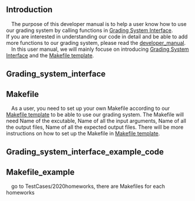 ## Introduction
&emsp;The purpose of this developer manual is to help a user know how to use our grading system by calling functions in [Grading System Interface](https://github.com/PurdueCAM2Project/pas_backend/blob/main/TestCases/GradingInterface/interface.py).  
If you are interested in understanding our code in detail and be able to add more functions to our grading system, please read the [developer_manual](developer_manual.md).  
&emsp;In this user manual, we will mainly focuse on introducing [Grading System Interface](https://github.com/PurdueCAM2Project/pas_backend/blob/main/TestCases/GradingInterface/interface.py) and the [Makefile template](https://github.com/PurdueCAM2Project/pas_backend/blob/main/documentation/Makefile).    

## Grading_system_interface


## Makefile
&emsp;As a user, you need to set up your own Makefile according to our [Makefile template](https://github.com/PurdueCAM2Project/pas_backend/blob/main/documentation/Makefile) to be able to use our grading system. 
The Makefile will need Name of the excutable, Name of all the input arguments, Name of all the output files, Name of all the expected output files. There will be
more instructions on how to set up the Makefile in [Makefile template](https://github.com/PurdueCAM2Project/pas_backend/blob/main/documentation/Makefile).  

## Grading_system_interface_example_code



## Makefile_example
&emsp;go to TestCases/2020homeworks, there are Makefiles for each homeworks
